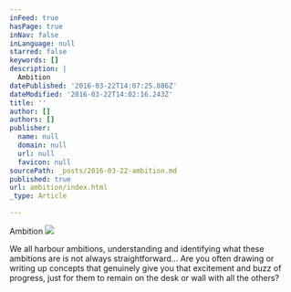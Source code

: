 ```yaml
---
inFeed: true
hasPage: true
inNav: false
inLanguage: null
starred: false
keywords: []
description: |
  Ambition
datePublished: '2016-03-22T14:07:25.886Z'
dateModified: '2016-03-22T14:02:16.243Z'
title: ''
author: []
authors: []
publisher:
  name: null
  domain: null
  url: null
  favicon: null
sourcePath: _posts/2016-03-22-ambition.md
published: true
url: ambition/index.html
_type: Article

---
```

Ambition
![](https://the-grid-user-content.s3-us-west-2.amazonaws.com/c8bcaecc-2374-4834-82fb-1203dd11fa0b.gif)

We all harbour ambitions, understanding and identifying what these ambitions are is not always straightforward... Are you often drawing or writing up concepts that genuinely give you that excitement and buzz of progress, just for them to remain on the desk or wall with all the others?
